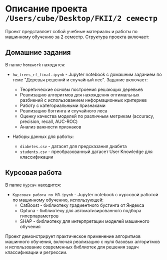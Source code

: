 # Описание проекта `/Users/cube/Desktop/FKII/2 семестр`

Проект представляет собой учебные материалы и работы по машинному обучению за 2 семестр. Структура проекта включает:

## Домашние задания
В папке `homework` находятся:
- `hw_trees_rf_final.ipynb` - Jupyter notebook с домашним заданием по теме "Деревья решений и случайный лес". Задание включает:
  - Теоретические основы построения решающих деревьев
  - Реализацию алгоритмов для нахождения оптимальных разбиений с использованием информационных критериев
  - Работу с категориальными признаками
  - Реализацию бэггинга и случайного леса
  - Оценку качества моделей по различным метрикам (accuracy, precision, recall, AUC-ROC)
  - Анализ важности признаков

- Наборы данных для работы:
  - `diabetes.csv` - датасет для предсказания диабета
  - `students.csv` - преобразованный датасет User Knowledge для классификации

## Курсовая работа
В папке `Курсач` находится:
- `Курсовая_работа_по_МЛ.ipynb` - Jupyter notebook с курсовой работой по машинному обучению, использующей:
  - CatBoost - библиотеку градиентного бустинга от Яндекса
  - Optuna - библиотеку для автоматизированного подбора гиперпараметров
  - SHAP - библиотеку для интерпретации моделей машинного обучения

Проект демонстрирует практическое применение алгоритмов машинного обучения, включая реализацию с нуля базовых алгоритмов и использование современных библиотек для решения задач классификации и регрессии.
        